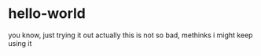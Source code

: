 # hello-world
you know, just trying it out
actually this is not so bad, methinks
i might keep using it
